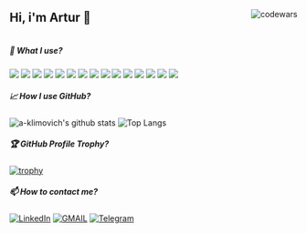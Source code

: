 <div style="display: flex; justify-content: space-between; align-items: center;">
  <h2>Hi, i'm Artur 👋</h2>
  <div style="display: flex; justify-content: flex-end; align-items: center;"><img style="margin-left: auto;" src="https://www.codewars.com/users/MXXXVETON/badges/micro" alt='codewars' /></div>
</div>

##### 🌱 What I use?

![](https://img.shields.io/badge/-MacOS-blue?style=flat&logo=apple&color=141321) ![](https://img.shields.io/badge/-VSCode-blue.svg?logo=visual-studio-code&color=141321) ![](https://img.shields.io/badge/Node-informational?style=flat&logo=node.js&color=141321) ![](https://img.shields.io/badge/JavaScript-informational?style=flat&logo=javascript&color=141321) ![](https://img.shields.io/badge/-HTML-informational?style=flat&logo=html5&color=141321) ![](https://img.shields.io/badge/-CSS-blue?style=flat&logo=css3&color=141321&logoColor=blue) ![](https://img.shields.io/badge/-SCSS-informational?style=flat&logo=sass&logoColor=red&color=141321) ![](https://img.shields.io/badge/-Redux-informational?style=flat&logo=redux&logoColor=purple&color=141321) ![](https://img.shields.io/badge/-MobX-informational?style=flat&logo=mobx&color=141321) ![](https://img.shields.io/badge/-Webpack-informational?style=flat&logo=webpack&color=141321) ![](https://img.shields.io/badge/TypeScript-informational?style=flat&logo=typescript&color=141321) ![](https://img.shields.io/badge/React-informational?style=flat&logo=react&color=141321) ![](https://img.shields.io/badge/WebGL-informational?style=flat&logo=webgl&color=141321) ![](https://img.shields.io/badge/-gitlab-blue?style=flat&logo=gitlab&color=141321) ![](https://img.shields.io/badge/Gulp-informational?style=flat&logo=gulp&color=141321)

##### &#x1f4c8; How I use GitHub?

![a-klimovich's github stats](https://github-readme-stats.vercel.app/api?username=a-klimovich&count_private=true&size_weight=0.5&show_icons=true&theme=radical&border_radius=10&custom_title=GitHub+Stats&text_bold=false) ![Top Langs](https://github-readme-stats.vercel.app/api/top-langs/?username=a-klimovich&langs_count=6&size_weight=0.5&layout=compact&theme=radical&border_radius=10)

##### 🏆 GitHub Profile Trophy?

[![trophy](https://github-profile-trophy.vercel.app/?username=a-klimovich&title=Commits,Repositories,PullRequest,Issues&column=4&theme=dark_dimmed&no-bg=false&no-frame=true&margin-w=10&margin-h=15)](https://github.com/a-klimovich/github-profile-trophy)

##### 📫 How to contact me?

[![LinkedIn](https://img.shields.io/badge/LinkedIn-0077B5?style=for-the-badge&logo=linkedin&logoColor=white)](https://www.linkedin.com/in/artur-klimovich-6a8520192/) [![GMAIL](https://img.shields.io/badge/Gmail-D14836?style=for-the-badge&logo=gmail&logoColor=white)](mailto:ar2r.klimovich@gmail.com) [![Telegram](https://img.shields.io/badge/Telegram-2CA5E0?style=for-the-badge&logo=telegram&logoColor=white)](https://t.me/o0hh3)
